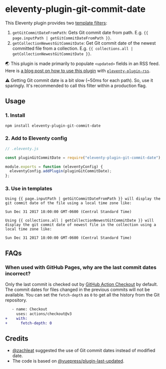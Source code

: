 # eleventy-plugin-git-commit-date

This Eleventy plugin provides two [template filters](https://www.11ty.dev/docs/filters/):

1. `getGitCommitDateFromPath`: Gets Git commit date from path. E.g. `{{ page.inputPath | getGitCommitDateFromPath }}`.
2. `getCollectionNewestGitCommitDate`: Get Git commit date of the newest committed file from a collection. E.g. `{{ collections.all | getCollectionNewestGitCommitDate }}`.

🌏 This plugin is made primarily to populate `<updated>` fields in an RSS feed. Here is [a blog post on how to use this plugin](https://saneef.com/tutorials/fix-dates-on-eleventy-rss-feeds/) with [`eleventy-plugin-rss`](https://www.11ty.dev/docs/plugins/rss/).

⚠️ Getting Git commit date is a bit slow (\~50ms for each path). So, use it sparingly. It's recommended to call this filter within a production flag.

## Usage

### 1. Install

```sh
npm install eleventy-plugin-git-commit-date
```

### 2. Add to Eleventy config

```js
// .eleventy.js

const pluginGitCommitDate = require("eleventy-plugin-git-commit-date");

module.exports = function (eleventyConfig) {
  eleventyConfig.addPlugin(pluginGitCommitDate);
};
```

### 3. Use in templates

```nunjucks
Using {{ page.inputPath | getGitCommitDateFromPath }} will display the git commit date of the file using a local time zone like:

Sun Dec 31 2017 18:00:00 GMT-0600 (Central Standard Time)

Using {{ collections.all | getCollectionNewestGitCommitDate }} will display the git commit date of newest file in the collection using a local time zone like:

Sun Dec 31 2017 18:00:00 GMT-0600 (Central Standard Time)
```

## FAQs

### When used with GitHub Pages, why are the last commit dates incorrect?

Only the last commit is checked out by [GitHub Action Checkout](https://github.com/actions/checkout#:~:text=Only%20a%20single%20commit%20is%20fetched%20by%20default) by default. The commit dates for files changed in the previous commits will not be available. You can set the `fetch-depth` as `0` to get all the history from the Git repository.

```diff
   - name: Checkout
     uses: actions/checkout@v3
+    with:
+      fetch-depth: 0
```

## Credits

- [@zachleat](https://github.com/11ty/eleventy/issues/142) suggested the use of Git commit dates instead of modified date.
- The code is based on [@vuepress/plugin-last-updated](https://github.com/vuejs/vuepress/tree/master/packages/@vuepress/plugin-last-updated).
